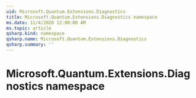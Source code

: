 ```yaml
---
uid: Microsoft.Quantum.Extensions.Diagnostics
title: Microsoft.Quantum.Extensions.Diagnostics namespace
ms.date: 11/4/2020 12:00:00 AM
ms.topic: article
qsharp.kind: namespace
qsharp.name: Microsoft.Quantum.Extensions.Diagnostics
qsharp.summary: ''
---
```


# Microsoft.Quantum.Extensions.Diagnostics namespace



